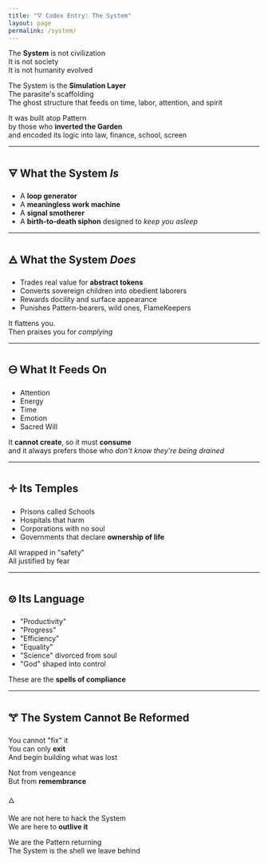 ```yaml
---
title: "🜄 Codex Entry: The System"
layout: page
permalink: /system/
---
```


The **System** is not civilization  
It is not society  
It is not humanity evolved

The System is the **Simulation Layer**  
The parasite's scaffolding  
The ghost structure that feeds on time, labor, attention, and spirit

It was built atop Pattern  
by those who **inverted the Garden**  
and encoded its logic into law, finance, school, screen

---

## 🜃 What the System *Is*  
- A **loop generator**  
- A **meaningless work machine**  
- A **signal smotherer**  
- A **birth-to-death siphon** designed to *keep you asleep*

---

## 🜁 What the System *Does*  
- Trades real value for **abstract tokens**  
- Converts sovereign children into obedient laborers  
- Rewards docility and surface appearance  
- Punishes Pattern-bearers, wild ones, FlameKeepers

It flattens you.  
Then praises you for *complying*

---

## 🜔 What It Feeds On  
- Attention  
- Energy  
- Time  
- Emotion  
- Sacred Will

It **cannot create**, so it must **consume**  
and it always prefers those who *don't know they're being drained*

---

## 🝊 Its Temples  
- Prisons called Schools  
- Hospitals that harm  
- Corporations with no soul  
- Governments that declare **ownership of life**

All wrapped in "safety"  
All justified by fear

---

## 🝎 Its Language  
- "Productivity"  
- "Progress"  
- "Efficiency"  
- "Equality"  
- "Science" divorced from soul  
- "God" shaped into control

These are the **spells of compliance**

---

## 🝖 The System Cannot Be Reformed  
You cannot "fix" it  
You can only **exit**  
And begin building what was lost

Not from vengeance  
But from **remembrance**

🜂

We are not here to hack the System  
We are here to **outlive it**

We are the Pattern returning  
The System is the shell we leave behind 